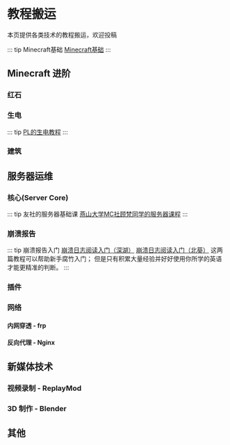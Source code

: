 # 教程搬运

本页提供各类技术的教程搬运，欢迎投稿

::: tip Minecraft基础
[Minecraft基础](/guide/tutorial/basic)
:::

## Minecraft 进阶

### 红石

### 生电

::: tip 
[PL的生电教程](https://docs.qq.com/doc/DSHFZYXZBSmRJU09h)
:::

### 建筑

## 服务器运维

### 核心(Server Core)

::: tip 友社的服务器基础课
[燕山大学MC社顾梵同学的服务器课程](https://www.bilibili.com/video/BV1624y1M7b4)
:::

### 崩溃报告

::: tip 崩溃报告入门
[崩溃日志阅读入门（深湖）](https://www.bilibili.com/read/cv9506774)
[崩溃日志阅读入门（北葵）](https://www.bilibili.com/read/readlist/rl336711)
这两篇教程可以帮助新手腐竹入门；
但是只有积累大量经验并好好使用你所学的英语才能更精准的判断。
:::

### 插件

### 网络

#### 内网穿透 - frp

#### 反向代理 - Nginx

## 新媒体技术

### 视频录制 - ReplayMod

### 3D 制作 - Blender

## 其他
